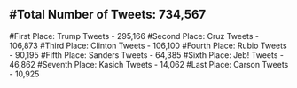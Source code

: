 #Total Number of Tweets: 734,567 
---
#First Place: Trump Tweets - 295,166
#Second Place: Cruz Tweets - 106,873
#Third Place: Clinton Tweets - 106,100
#Fourth Place: Rubio Tweets - 90,195
#Fifth Place: Sanders Tweets - 64,385
#Sixth Place: Jeb! Tweets - 46,862
#Seventh Place: Kasich Tweets - 14,062
#Last Place: Carson Tweets - 10,925
